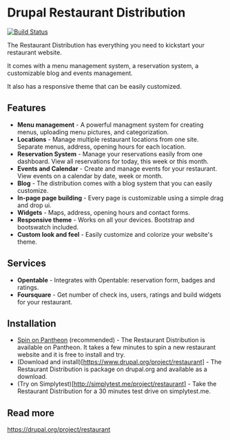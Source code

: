 Drupal Restaurant Distribution
=========

[![Build Status](https://travis-ci.org/drupalrestaurant/restaurant.svg?branch=7.x-1.x)](https://travis-ci.org/drupalrestaurant/restaurant)

The Restaurant Distribution has everything you need to kickstart your restaurant website.

It comes with a menu management system, a reservation system, a customizable blog and events management.

It also has a responsive theme that can be easily customized.

## Features

* **Menu management** - A powerful managment system for creating menus, uploading menu pictures, and categorization.
* **Locations** - Manage multiple restaurant locations from one site. Separate menus, address, opening hours for each location.
* **Reservation System** - Manage your reservations easily from one dashboard. View all reservations for today, this week or this month.
* **Events and Calendar** - Create and manage events for your restaurant. View events on a calendar by date, week or month.
* **Blog** - The distribution comes with a blog system that you can easily customize.
* **In-page page building** - Every page is customizable using a simple drag and drop ui.
* **Widgets** - Maps, address, opening hours and contact forms.
* **Responsive theme** - Works on all your devices. Bootstrap and bootswatch included.
* **Custom look and feel** - Easily customize and colorize your website's theme.

## Services

* **Opentable** - Integrates with Opentable: reservation form, badges and ratings.
* **Foursquare** - Get number of check ins, users, ratings and build widgets for your restaurant.

## Installation

* [Spin on Pantheon](https://dashboard.getpantheon.com/products/restaurant/spinup) (recommended) - The Restaurant Distribution is available on Pantheon. It takes a few minutes to spin a new restaurant website and it is free to install and try.
* (Download and install)[https://www.drupal.org/project/restaurant] - The Restaurant Distribution is package on drupal.org and available as a download.
* (Try on Simplytest)[http://simplytest.me/project/restaurant] - Take the Restaurant Distribution for a 30 minutes test drive on simplytest.me.

## Read more

https://drupal.org/project/restaurant
